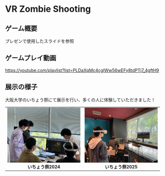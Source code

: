 # VR Zombie Shooting

## ゲーム概要
プレゼンで使用したスライドを参照

## ゲームプレイ動画
https://youtube.com/playlist?list=PLDaXqMc4cgIWw56wEFy8tdPTj7_4gftH9

## 展示の様子
大阪大学のいちょう祭にて展示を行い、多くの人に体験していただきました！

<table>
  <tr>
    <td align="center"><img src="Image/festival2024.jpg" width="500px"><br><b>いちょう祭2024</b></td>
    <td align="center"><img src="Image/festival2025.jpg" width="500px"><br><b>いちょう祭2025</b></td>
  </tr>
</table>
